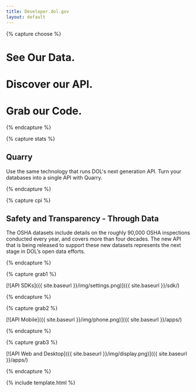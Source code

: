 ```yaml
---
title: Developer.dol.gov
layout: default
---
```


{% capture choose %}

# See Our Data.

# Discover our API.

# Grab our Code.


{% endcapture %}

{% capture stats %}

## Quarry

Use the same technology that runs DOL's next generation API. Turn your databases into a single API with Quarry.

{% endcapture %}

{% capture cpi %}

## Safety and Transparency - Through Data
The OSHA datasets include details on the
roughly 90,000 OSHA inspections conducted
every year, and covers more than four decades.
The new API that is being released to support
these new datasets represents the next stage
in DOL’s open data efforts. 

{% endcapture %}


{% capture grab1 %}

[![API SDKs]({{ site.baseurl }}/img/settings.png)]({{ site.baseurl }}/sdk/)

{% endcapture %}

{% capture grab2 %}

[![API Mobile]({{ site.baseurl }}/img/phone.png)]({{ site.baseurl }}/apps/)
  

{% endcapture %}

{% capture grab3 %}

[![API Web and Desktop]({{ site.baseurl }}/img/display.png)]({{ site.baseurl }}/apps/)
 

{% endcapture %}


{% include template.html %}